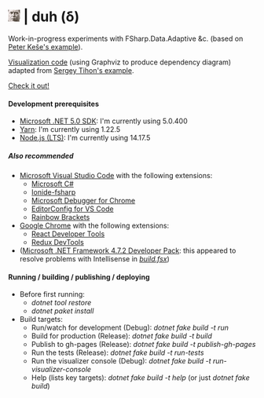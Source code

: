 # ![duh](https://raw.githubusercontent.com/aornota/duh/master/src/ui/public/duh-24x24.png) | duh (δ)

Work-in-progress experiments with FSharp.Data.Adaptive &c. (based on [Peter Keše's example](https://github.com/pkese/Fable.React.Adaptive.Counter)).

[Visualization code](https://github.com/aornota/duh/blob/master/src/visualizer-console/visualizer.fs) (using Graphviz to produce dependency diagram) adapted from [Sergey Tihon's example](https://gist.github.com/sergey-tihon/46824acffb8c288fc5fe).

[Check it out!](https://aornota.github.io/duh/)

#### Development prerequisites

- [Microsoft .NET 5.0 SDK](https://dotnet.microsoft.com/download/dotnet/5.0): I'm currently using 5.0.400
- [Yarn](https://yarnpkg.com/lang/en/docs/install/): I'm currently using 1.22.5
- [Node.js (LTS)](https://nodejs.org/en/download/): I'm currently using 14.17.5

##### Also recommended

- [Microsoft Visual Studio Code](https://code.visualstudio.com/download/) with the following extensions:
    - [Microsoft C#](https://marketplace.visualstudio.com/items?itemName=ms-vscode.csharp)
    - [Ionide-fsharp](https://marketplace.visualstudio.com/items?itemName=ionide.ionide-fsharp)
    - [Microsoft Debugger for Chrome](https://marketplace.visualstudio.com/items?itemName=msjsdiag.debugger-for-chrome)
    - [EditorConfig for VS Code](https://marketplace.visualstudio.com/items?itemName=editorconfig.editorconfig)
    - [Rainbow Brackets](https://marketplace.visualstudio.com/items?itemName=2gua.rainbow-brackets)
- [Google Chrome](https://www.google.com/chrome/) with the following extensions:
    - [React Developer Tools](https://chrome.google.com/webstore/detail/react-developer-tools/fmkadmapgofadopljbjfkapdkoienihi/)
    - [Redux DevTools](https://chrome.google.com/webstore/detail/redux-devtools/lmhkpmbekcpmknklioeibfkpmmfibljd/)
- ([Microsoft .NET Framework 4.7.2 Developer Pack](https://dotnet.microsoft.com/download/dotnet-framework/net472/): this appeared to resolve problems with Intellisense in
_[build.fsx](https://github.com/aornota/gibet/blob/master/build.fsx)_)

#### Running / building / publishing / deploying

- Before first running:
    - _dotnet tool restore_
    - _dotnet paket install_
- Build targets:
    - Run/watch for development (Debug): _dotnet fake build -t run_
    - Build for production (Release): _dotnet fake build -t build_
    - Publish to gh-pages (Release): _dotnet fake build -t publish-gh-pages_
    - Run the tests (Release): _dotnet fake build -t run-tests_
    - Run the visualizer console (Debug): _dotnet fake build -t run-visualizer-console_
    - Help (lists key targets): _dotnet fake build -t help_ (or just _dotnet fake build_)
